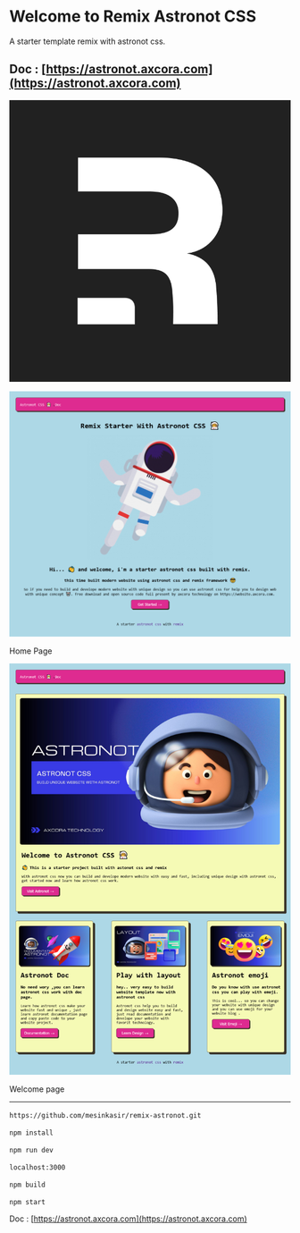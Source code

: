 # Welcome to Remix Astronot CSS

A starter template remix with astronot css.

Doc : [https://astronot.axcora.com](https://astronot.axcora.com)
---------------------

<center><img src="remix.png"/></center>

![remix starter template website themes](astronot1.png)

Home Page

![remix starter template website themes](astronot2.png)

Welcome page

---------------------

`https://github.com/mesinkasir/remix-astronot.git`

`npm install`

`npm run dev`

`localhost:3000`

`npm build`

`npm start`

Doc : [https://astronot.axcora.com](https://astronot.axcora.com)
